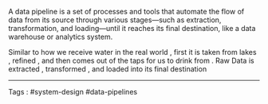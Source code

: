 A data pipeline is a set of processes and tools that automate the flow of data from its source through various stages—such as extraction, transformation, and loading—until it reaches its final destination, like a data warehouse or analytics system.

Similar to how we receive water in the real world , first it is taken from lakes , refined , and then comes out of the taps for us to drink from . Raw Data is extracted , transformed , and loaded into its final destination 

----

Tags : #system-design #data-pipelines
